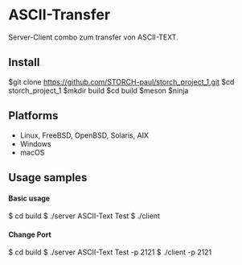 # ASCII-Transfer

Server-Client combo zum transfer von ASCII-TEXT.

## Install

$git clone https://github.com/STORCH-paul/storch_project_1.git
$cd storch_project_1
$mkdir build
$cd build
$meson
$ninja

## Platforms
* Linux, FreeBSD, OpenBSD, Solaris, AIX
* Windows 
* macOS 

## Usage samples

#### Basic usage

$ cd build
$ ./server ASCII-Text Test
$ ./client

#### Change Port

$ cd build
$ ./server ASCII-Text Test -p 2121
$ ./client -p 2121

